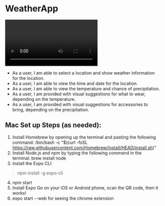 # WeatherApp


<video src="LINK = https://drive.google.com/file/d/1MBeKiaDbvR7q7ZblO1yg35ID1Sv_xi8p/view?usp=sharing" controls="controls" style="max-width: 730px;">
</video>

- As a user, I am able to select a location and show weather information for the location.
- As a user, I am able to view the time and date for the location.
- As a user, I am able to view the temperature and chance of precipitation.
- As a user, I am provided with visual suggestions for what to wear, depending on the temperature.
- As a user, I am provided with visual suggestions for accessories to bring, depending on the precipitation.



## Mac Set up Steps (as needed): 
1. Install Homebrew by opening up the terminal and pasting the following command: /bin/bash -c \"$(curl -fsSL
https://raw.githubusercontent.com/Homebrew/install/HEAD/install.sh)\"
2. Install Node.js and npm by typing the following command in the terminal: brew install node
3. Install the Expo CLI
> npm install -g expo-cli
4. npm start
5. Install Expo Go on your iOS or Android phone, scan the QR code, then it works!
5. expo start --web for seeing the chrome extension


